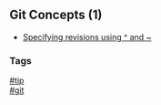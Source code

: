 ## Git Concepts (1)

- [Specifying revisions using ^ and ~](specifying-revisions.md)

### Tags
[#tip](../../tips.md)  
[#git](../git.md)